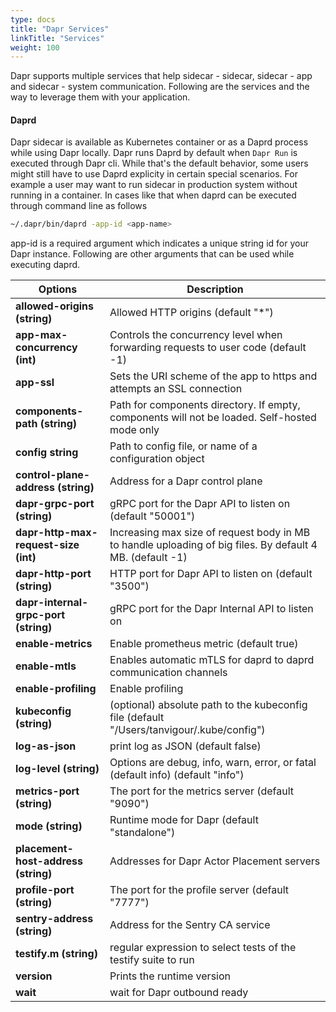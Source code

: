 ```yaml
---
type: docs
title: "Dapr Services"
linkTitle: "Services"
weight: 100
---
```



Dapr supports multiple services that help sidecar - sidecar, sidecar - app and sidecar - system communication. Following are the services and the way to leverage them with your application.

#### Daprd

Dapr sidecar is available as Kubernetes container or as a Daprd process while using Dapr locally. Dapr runs Daprd by default when `Dapr Run` is executed through Dapr cli. While that's the default behavior, some users might still have to use Daprd explicity in certain special scenarios. For example a user may want to run sidecar in production system without running in a container. In cases like that when daprd can be executed through command line as follows

```bash
~/.dapr/bin/daprd -app-id <app-name>
```
app-id is a required argument which indicates a unique string id for your Dapr instance. Following are other arguments that can be used while executing daprd.

| Options | Description |
|----------------|-------------|
| **allowed-origins (string)** | Allowed HTTP origins (default "*")
| **app-max-concurrency (int)** | Controls the concurrency level when forwarding requests to user code (default -1)
| **app-ssl** | Sets the URI scheme of the app to https and attempts an SSL connection
| **components-path (string)** | Path for components directory. If empty, components will not be loaded. Self-hosted mode only
| **config string** | Path to config file, or name of a configuration object
| **control-plane-address (string)** | Address for a Dapr control plane
| **dapr-grpc-port (string)** | gRPC port for the Dapr API to listen on (default "50001")
| **dapr-http-max-request-size (int)** | Increasing max size of request body in MB to handle uploading of big files. By default 4 MB. (default -1)
| **dapr-http-port (string)** | HTTP port for Dapr API to listen on (default "3500")
| **dapr-internal-grpc-port (string)** | gRPC port for the Dapr Internal API to listen on
| **enable-metrics** | Enable prometheus metric (default true)
| **enable-mtls** | Enables automatic mTLS for daprd to daprd communication channels
| **enable-profiling** | Enable profiling
| **kubeconfig (string)** | (optional) absolute path to the kubeconfig file (default "/Users/tanvigour/.kube/config")
| **log-as-json** | print log as JSON (default false)
| **log-level (string)** | Options are debug, info, warn, error, or fatal (default info) (default "info")
| **metrics-port (string)** | The port for the metrics server (default "9090")
| **mode (string)** | Runtime mode for Dapr (default "standalone")
| **placement-host-address (string)** | Addresses for Dapr Actor Placement servers
| **profile-port (string)** | The port for the profile server (default "7777")
| **sentry-address (string)** | Address for the Sentry CA service
| **testify.m (string)** | regular expression to select tests of the testify suite to run
| **version** | Prints the runtime version
| **wait** | wait for Dapr outbound ready
